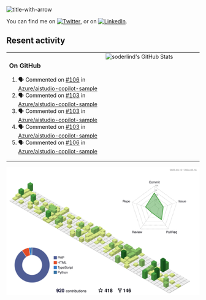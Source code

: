 
![title-with-arrow](https://github.com/soderlind/soderlind/assets/1649452/0f685042-97c3-46ba-b290-804d07f05370)


<!-- Actual text -->
You can find me on [![Twitter][1.2]][1], or on [![LinkedIn][2.2]][2].

<!-- Icons -->

[1.2]: http://i.imgur.com/wWzX9uB.png (twitter icon without padding)
[2.2]: https://raw.githubusercontent.com/MartinHeinz/MartinHeinz/master/linkedin-3-16.png (LinkedIn icon without padding)

<!-- Links to your social media accounts -->

[1]: https://twitter.com/soderlind
[2]: https://www.linkedin.com/in/soderlind/

## Resent activity

<table width="100%" border="0"><tr><td width="49%">

### On GitHub

<!--START_SECTION:activity-->
1. 🗣 Commented on [#106](https://github.com/Azure/aistudio-copilot-sample/pull/106#issuecomment-2001939214) in [Azure/aistudio-copilot-sample](https://github.com/Azure/aistudio-copilot-sample)
2. 🗣 Commented on [#103](https://github.com/Azure/aistudio-copilot-sample/issues/103#issuecomment-1999175396) in [Azure/aistudio-copilot-sample](https://github.com/Azure/aistudio-copilot-sample)
3. 🗣 Commented on [#103](https://github.com/Azure/aistudio-copilot-sample/issues/103#issuecomment-1998419315) in [Azure/aistudio-copilot-sample](https://github.com/Azure/aistudio-copilot-sample)
4. 🗣 Commented on [#103](https://github.com/Azure/aistudio-copilot-sample/issues/103#issuecomment-1994223539) in [Azure/aistudio-copilot-sample](https://github.com/Azure/aistudio-copilot-sample)
5. 🗣 Commented on [#106](https://github.com/Azure/aistudio-copilot-sample/pull/106#issuecomment-1992812815) in [Azure/aistudio-copilot-sample](https://github.com/Azure/aistudio-copilot-sample)
<!--END_SECTION:activity-->
  </td>
<td width="49%" valign="top">
  <img   alt="soderlind's GitHub Stats" src="https://awesome-github-stats.azurewebsites.net/user-stats/soderlind?cardType=level-alternate&Title=FFFFFF&Border=FFFFFF" />
</td></tr></table>


![](./profile-3d-contrib/profile-green-animate.svg)


